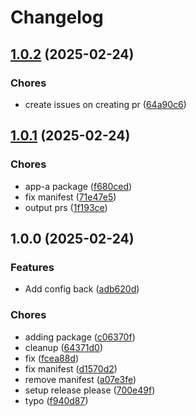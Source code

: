 # Changelog

## [1.0.2](https://github.com/sdaconceicao/release-please/compare/app-a-v1.0.1...app-a-v1.0.2) (2025-02-24)


### Chores

* create issues on creating pr ([64a90c6](https://github.com/sdaconceicao/release-please/commit/64a90c6e39ebd1af83e2e49d91ceedb4a4715973))

## [1.0.1](https://github.com/sdaconceicao/release-please/compare/app-a-v1.0.0...app-a-v1.0.1) (2025-02-24)


### Chores

* app-a package ([f680ced](https://github.com/sdaconceicao/release-please/commit/f680ced5fbdd6378f2f6538dc36e580768337aa3))
* fix manifest ([71e47e5](https://github.com/sdaconceicao/release-please/commit/71e47e59500897a5d8d1e1c54edef0e8ca24b052))
* output prs ([1f193ce](https://github.com/sdaconceicao/release-please/commit/1f193ce3b0a0e3d5446ddb6dc719983337890d9d))

## 1.0.0 (2025-02-24)


### Features

* Add config back ([adb620d](https://github.com/sdaconceicao/release-please/commit/adb620d18631add56b015bc314429b5bab597010))


### Chores

* adding package ([c06370f](https://github.com/sdaconceicao/release-please/commit/c06370f58224d6dbffae92c5268efdae82f658c8))
* cleanup ([64371d0](https://github.com/sdaconceicao/release-please/commit/64371d0f756c4b86eb3a3ce2337d56e8642bf5f4))
* fix ([fcea88d](https://github.com/sdaconceicao/release-please/commit/fcea88d686caf348bc750c82591ca473f7785db1))
* fix manifest ([d1570d2](https://github.com/sdaconceicao/release-please/commit/d1570d2fc19c10354027ec919326fda286022157))
* remove manifest ([a07e3fe](https://github.com/sdaconceicao/release-please/commit/a07e3fe7faba5864dcb24d8159ebad5a98715eb9))
* setup release please ([700e49f](https://github.com/sdaconceicao/release-please/commit/700e49faaef56f552aecca2b030828bce27c6c21))
* typo ([f940d87](https://github.com/sdaconceicao/release-please/commit/f940d8734f2f585ecae4e57203452414ac3ae297))
